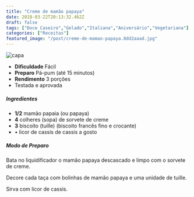 ```yaml
---
title: "Creme de mamão papaya"
date: 2018-03-22T20:13:32.462Z
draft: false
tags: ["Doce Caseiro","Gelado","Italiana","Aniversário","Vegetariana"]
categories: ["Receitas"]
featured_image: "/post/creme-de-mamao-papaya.8dd2aaad.jpg"
---
```


![capa](/post/creme-de-mamao-papaya.8dd2aaad.jpg)

*   **Dificuldade** Fácil
*   **Preparo** Pá-pum (até 15 minutos)
*   **Rendimento** 3 porções
*   Testada e aprovada
    

##### Ingredientes

*   **1/2** mamão papaia (ou papaya)
*   **4** colheres (sopa) de sorvete de creme
*   **3** biscoito (tuille) (biscoito francês fino e crocante)
*   • licor de cassis de cassis a gosto

##### Modo de Preparo

Bata no liquidificador o mamão papaya descascado e limpo com o sorvete de creme.

Decore cada taça com bolinhas de mamão papaya e uma unidade de tuille.

Sirva com licor de cassis.
